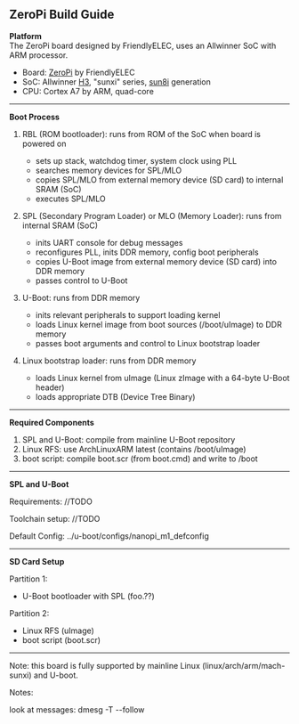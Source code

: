 ## ZeroPi Build Guide

**Platform** </br>
The ZeroPi board designed by FriendlyELEC, uses an Allwinner SoC with ARM processor.

- Board: [ZeroPi](https://wiki.friendlyarm.com/wiki/index.php/ZeroPi) by FriendlyELEC
- SoC: Allwinner [H3](https://linux-sunxi.org/H3), "sunxi" series, [sun8i](https://linux-sunxi.org/Allwinner_SoC_Family) generation
- CPU: Cortex A7 by ARM, quad-core

----------------------------------------------------------------------------------------

**Boot Process** </br>
1. RBL (ROM bootloader): runs from ROM of the SoC when board is powered on
   - sets up stack, watchdog timer, system clock using PLL
   - searches memory devices for SPL/MLO
   - copies SPL/MLO from external memory device (SD card) to internal SRAM (SoC)
   - executes SPL/MLO

2. SPL (Secondary Program Loader) or MLO (Memory Loader): runs from internal SRAM (SoC)
   - inits UART console for debug messages
   - reconfigures PLL, inits DDR memory, config boot peripherals
   - copies U-Boot image from external memory device (SD card) into DDR memory
   - passes control to U-Boot

3. U-Boot: runs from DDR memory
   - inits relevant peripherals to support loading kernel
   - loads Linux kernel image from boot sources (/boot/uImage) to DDR memory
   - passes boot arguments and control to Linux bootstrap loader

4. Linux bootstrap loader: runs from DDR memory
   - loads Linux kernel from uImage (Linux zImage with a 64-byte U-Boot header)
   - loads appropriate DTB (Device Tree Binary)

----------------------------------------------------------------------------------------
**Required Components** </br>

1. SPL and U-Boot: compile from mainline U-Boot repository
2. Linux RFS: use ArchLinuxARM latest (contains /boot/uImage)
3. boot script: compile boot.scr (from boot.cmd) and write to /boot

----------------------------------------------------------------------------------------
**SPL and U-Boot** </br>

Requirements:
//TODO


Toolchain setup:
//TODO


Default Config:
../u-boot/configs/nanopi_m1_defconfig



----------------------------------------------------------------------------------------

**SD Card Setup** </br>

Partition 1:
  - U-Boot bootloader with SPL (foo.??)

Partition 2:
  - Linux RFS (uImage)
  - boot script (boot.scr)


----------------------------------------------------------------------------------------

Note: this board is fully supported by mainline Linux (linux/arch/arm/mach-sunxi)
and U-boot.

Notes:

look at messages:
dmesg -T --follow
